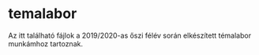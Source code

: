 # temalabor
Az itt található fájlok a 2019/2020-as őszi félév során elkészített témalabor munkámhoz tartoznak.
